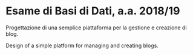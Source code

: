 # Esame di Basi di Dati, a.a. 2018/19

Progettazione di una semplice piattaforma per la gestione e creazione di blog.

Design of a simple platform for managing and creating blogs.
